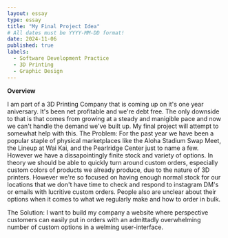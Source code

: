 ```yaml
---
layout: essay
type: essay
title: "My Final Project Idea"
# All dates must be YYYY-MM-DD format!
date: 2024-11-06
published: true
labels:
  - Software Development Practice
  - 3D Printing
  - Graphic Design
---
```



**Overview**

I am part of a 3D Printing Company that is coming up on it's one year aniversary. It's been net profitable and we're debt free. The only downside to that is that comes from growing at a steady and manigible pace and now we can't handle the demand we've built up. My final project will attempt to somewhat help with this.
The Problem: For the past year we have been a popular staple of physical marketplaces like the Aloha Stadium Swap Meet, the Lineup at Wai Kai, and the Pearlridge Center just to name a few. However we have a dissapointingly finite stock and variety of options. In theory we should be able to quickly turn around custom orders, especially custom colors of products we already produce, due to the nature of 3D printers. However we're so focused on having enough normal stock for our locations that we don't have time to check and respond to instagram DM's or emails with lucritive custom orders. People also are unclear about their options when it comes to what we regularly make and how to order in bulk.

The Solution: I want to build my company a website where perspective customers can easily put in orders with an admittadly overwhelming number of custom options in a welming user-interface. 




